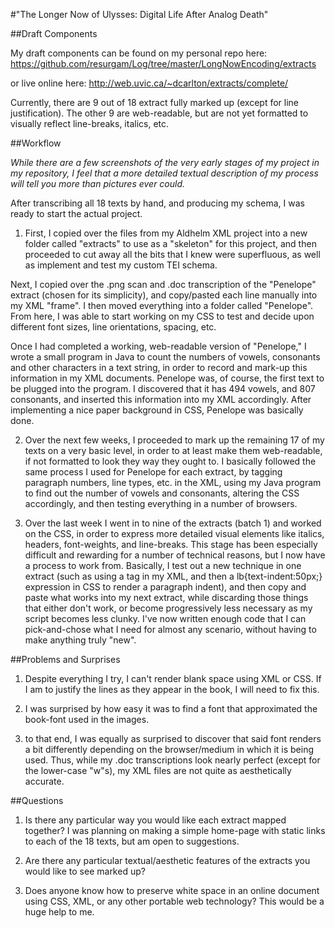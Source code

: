 #"The Longer Now of Ulysses: Digital Life After Analog Death"

##Draft Components

My draft components can be found on my personal repo here: https://github.com/resurgam/Log/tree/master/LongNowEncoding/extracts

or live online here: http://web.uvic.ca/~dcarlton/extracts/complete/

Currently, there are 9 out of 18 extract fully marked up (except for line justification). The other 9 are web-readable, but are not yet formatted to visually reflect line-breaks, italics, etc.

##Workflow

*While there are a few screenshots of the very early stages of my project in my repository, I feel that a more detailed textual description of my process will tell you more than pictures ever could.*

After transcribing all 18 texts by hand, and producing my schema, I was ready to start the actual project.

1. First, I copied over the files from my Aldhelm XML project into a new folder called "extracts" to use as a "skeleton" for this project, and then proceeded to cut away all the bits that I knew were superfluous, as well as implement and test my custom TEI schema.  

Next, I copied over the .png scan and .doc transcription of the "Penelope" extract (chosen for its simplicity), and copy/pasted each line manually into my XML "frame". I then moved everything into a folder called "Penelope". From here, I was able to start working on my CSS to test and decide upon different font sizes, line orientations, spacing, etc.  

Once I had completed a working, web-readable version of "Penelope," I wrote a small program in Java to count the numbers of vowels, consonants and other characters in a text string, in order to record and mark-up this information in my XML documents. Penelope was, of course, the first text to be plugged into the program. I discovered that it has 494 vowels, and 807 consonants, and inserted this information into my XML accordingly. After implementing a nice paper background in CSS, Penelope was basically done. 

2. Over the next few weeks, I proceeded to mark up the remaining 17 of my texts on a very basic level, in order to at least make them web-readable, if not formatted to look they way they ought to. I basically followed the same process I used for Penelope for each extract, by tagging paragraph numbers, line types, etc. in the XML, using my Java program to find out the number of vowels and consonants, altering the CSS accordingly, and then testing everything in a number of browsers. 

3. Over the last week I went in to nine of the extracts (batch 1) and worked on the CSS, in order to express more detailed visual elements like italics, headers, font-weights, and line-breaks. This stage has been especially difficult and rewarding for a number of technical reasons, but I now have a process to work from. Basically, I test out a new technique in one extract (such as using a <lb> tag in my XML, and then a lb{text-indent:50px;} expression in CSS to render a paragraph indent), and then copy and paste what works into my next extract, while discarding those things that either don't work, or become progressively less necessary as my script becomes less clunky. I've now written enough code that I can pick-and-chose what I need for almost any scenario, without having to make anything truly "new".  

##Problems and Surprises

1. Despite everything I try, I can't render blank space using XML or CSS. If I am to justify the lines as they appear in the book, I will need to fix this.

2. I was surprised by how easy it was to find a font that approximated the book-font used in the images.

3. to that end, I was equally as surprised to discover that said font renders a bit differently depending on the browser/medium in which it is being used. Thus, while my .doc transcriptions look nearly perfect (except for the lower-case "w"s), my XML files are not quite as aesthetically accurate.


##Questions

1. Is there any particular way you would like each extract mapped together? I was planning on making a simple home-page with static links to each of the 18 texts, but am open to suggestions.

2. Are there any particular textual/aesthetic features of the extracts you would like to see marked up?

3. Does anyone know how to preserve white space in an online document using CSS, XML, or any other portable web technology? This would be a huge help to me.


